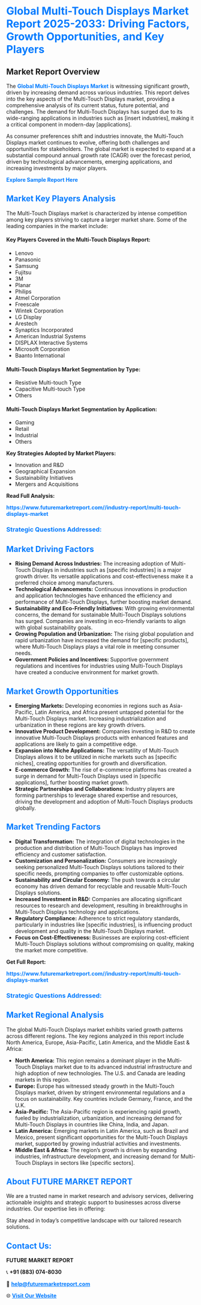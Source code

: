 <h1 style="color: #007BFF;">Global Multi-Touch Displays Market Report 2025-2033: Driving Factors, Growth Opportunities, and Key Players</h1>

<section id="overview">
<h2>Market Report Overview</h2>
<p>The <a href="https://www.futuremarketreport.com//industry-report/multi-touch-displays-market" style="color: #007BFF; text-decoration: none;"><strong>Global Multi-Touch Displays Market</strong></a> is witnessing significant growth, driven by increasing demand across various industries. This report delves into the key aspects of the Multi-Touch Displays market, providing a comprehensive analysis of its current status, future potential, and challenges. The demand for Multi-Touch Displays has surged due to its wide-ranging applications in industries such as [insert industries], making it a critical component in modern-day [applications].</p>
<p>As consumer preferences shift and industries innovate, the Multi-Touch Displays market continues to evolve, offering both challenges and opportunities for stakeholders. The global market is expected to expand at a substantial compound annual growth rate (CAGR) over the forecast period, driven by technological advancements, emerging applications, and increasing investments by major players.</p>
</section>

<section id="overview">
<p><a href="https://www.futuremarketreport.com//request-sample/reportId=59593" style="color: #007BFF; text-decoration: none;"><strong>Explore Sample Report Here</strong></a></p>
</section>

<section id="key-players">
<h2 style="color: #007BFF;">Market Key Players Analysis</h2>
<p>The Multi-Touch Displays market is characterized by intense competition among key players striving to capture a larger market share. Some of the leading companies in the market include:</p>
<h4>Key Players Covered in the Multi-Touch Displays Report:</h4>
<ul><li>Lenovo</li><li>Panasonic</li><li>Samsung</li><li>Fujitsu</li><li>3M</li><li>Planar</li><li>Philips</li><li>Atmel Corporation</li><li>Freescale</li><li>Wintek Corporation</li><li>LG Display</li><li>Arestech</li><li>Synaptics Incorporated</li><li>American Industrial Systems</li><li>DISPLAX Interactive Systems</li><li>Microsoft Corporation</li><li>Baanto International</li></ul>
<h4>Multi-Touch Displays Market Segmentation by Type:</h4>
<ul><li>Resistive Multi-touch Type</li><li>Capacitive Multi-touch Type</li><li>Others</li></ul>

<h4>Multi-Touch Displays Market Segmentation by Application:</h4>
<ul><li>Gaming</li><li>Retail</li><li>Industrial</li><li>Others</li></ul>
<p><strong>Key Strategies Adopted by Market Players:</strong></p>
<ul>
<li>Innovation and R&D</li>
<li>Geographical Expansion</li>
<li>Sustainability Initiatives</li>
<li>Mergers and Acquisitions</li>
</ul>
</section>

<section>
<p><strong>Read Full Analysis: </strong></p><a href="https://www.futuremarketreport.com//industry-report/multi-touch-displays-market" style="color: #007BFF; text-decoration: none;"><strong>https://www.futuremarketreport.com//industry-report/multi-touch-displays-market</strong></a>
<h3 style="color: #007BFF;">Strategic Questions Addressed:</h3>
</section>

<section id="driving-factors">
<h2 style="color: #007BFF;">Market Driving Factors</h2>
<ul>
<li><strong>Rising Demand Across Industries:</strong> The increasing adoption of Multi-Touch Displays in industries such as [specific industries] is a major growth driver. Its versatile applications and cost-effectiveness make it a preferred choice among manufacturers.</li>
<li><strong>Technological Advancements:</strong> Continuous innovations in production and application technologies have enhanced the efficiency and performance of Multi-Touch Displays, further boosting market demand.</li>
<li><strong>Sustainability and Eco-Friendly Initiatives:</strong> With growing environmental concerns, the demand for sustainable Multi-Touch Displays solutions has surged. Companies are investing in eco-friendly variants to align with global sustainability goals.</li>
<li><strong>Growing Population and Urbanization:</strong> The rising global population and rapid urbanization have increased the demand for [specific products], where Multi-Touch Displays plays a vital role in meeting consumer needs.</li>
<li><strong>Government Policies and Incentives:</strong> Supportive government regulations and incentives for industries using Multi-Touch Displays have created a conducive environment for market growth.</li>
</ul>
</section>

<section id="growth-opportunities">
<h2 style="color: #007BFF;">Market Growth Opportunities</h2>
<ul>
<li><strong>Emerging Markets:</strong> Developing economies in regions such as Asia-Pacific, Latin America, and Africa present untapped potential for the Multi-Touch Displays market. Increasing industrialization and urbanization in these regions are key growth drivers.</li>
<li><strong>Innovative Product Development:</strong> Companies investing in R&D to create innovative Multi-Touch Displays products with enhanced features and applications are likely to gain a competitive edge.</li>
<li><strong>Expansion into Niche Applications:</strong> The versatility of Multi-Touch Displays allows it to be utilized in niche markets such as [specific niches], creating opportunities for growth and diversification.</li>
<li><strong>E-commerce Growth:</strong> The rise of e-commerce platforms has created a surge in demand for Multi-Touch Displays used in [specific applications], further boosting market growth.</li>
<li><strong>Strategic Partnerships and Collaborations:</strong> Industry players are forming partnerships to leverage shared expertise and resources, driving the development and adoption of Multi-Touch Displays products globally.</li>
</ul>
</section>

<section id="trending-factors">
<h2 style="color: #007BFF;">Market Trending Factors</h2>
<ul>
<li><strong>Digital Transformation:</strong> The integration of digital technologies in the production and distribution of Multi-Touch Displays has improved efficiency and customer satisfaction.</li>
<li><strong>Customization and Personalization:</strong> Consumers are increasingly seeking personalized Multi-Touch Displays solutions tailored to their specific needs, prompting companies to offer customizable options.</li>
<li><strong>Sustainability and Circular Economy:</strong> The push towards a circular economy has driven demand for recyclable and reusable Multi-Touch Displays solutions.</li>
<li><strong>Increased Investment in R&D:</strong> Companies are allocating significant resources to research and development, resulting in breakthroughs in Multi-Touch Displays technology and applications.</li>
<li><strong>Regulatory Compliance:</strong> Adherence to strict regulatory standards, particularly in industries like [specific industries], is influencing product development and quality in the Multi-Touch Displays market.</li>
<li><strong>Focus on Cost-Effectiveness:</strong> Businesses are exploring cost-efficient Multi-Touch Displays solutions without compromising on quality, making the market more competitive.</li>
</ul>
</section>

<section>
<p><strong>Get Full Report: </strong></p><a href="https://www.futuremarketreport.com//industry-report/multi-touch-displays-market" style="color: #007BFF; text-decoration: none;"><strong>https://www.futuremarketreport.com//industry-report/multi-touch-displays-market</strong></a>
<h3 style="color: #007BFF;">Strategic Questions Addressed:</h3>
</section>


<section id="regional-analysis">
<h2 style="color: #007BFF;">Market Regional Analysis</h2>
<p>The global Multi-Touch Displays market exhibits varied growth patterns across different regions. The key regions analyzed in this report include North America, Europe, Asia-Pacific, Latin America, and the Middle East & Africa:</p>
<ul>
<li><strong>North America:</strong> This region remains a dominant player in the Multi-Touch Displays market due to its advanced industrial infrastructure and high adoption of new technologies. The U.S. and Canada are leading markets in this region.</li>
<li><strong>Europe:</strong> Europe has witnessed steady growth in the Multi-Touch Displays market, driven by stringent environmental regulations and a focus on sustainability. Key countries include Germany, France, and the U.K.</li>
<li><strong>Asia-Pacific:</strong> The Asia-Pacific region is experiencing rapid growth, fueled by industrialization, urbanization, and increasing demand for Multi-Touch Displays in countries like China, India, and Japan.</li>
<li><strong>Latin America:</strong> Emerging markets in Latin America, such as Brazil and Mexico, present significant opportunities for the Multi-Touch Displays market, supported by growing industrial activities and investments.</li>
<li><strong>Middle East & Africa:</strong> The region’s growth is driven by expanding industries, infrastructure development, and increasing demand for Multi-Touch Displays in sectors like [specific sectors].</li>
</ul>
</section>

<footer>
<h2 style="color: #007BFF;">About FUTURE MARKET REPORT</h2>
<p>We are a trusted name in market research and advisory services, delivering actionable insights and strategic support to businesses across diverse industries. Our expertise lies in offering:</p>

<p>Stay ahead in today’s competitive landscape with our tailored research solutions.</p>

<h2 style="color: #007BFF;">Contact Us:</h2>
<p><strong>FUTURE MARKET REPORT</strong></p>
<p>📞 <strong>+91 (883) 074-8030</strong></p>
<p>📧 <strong><a href="mailto:help@futuremarketreport.com" style="color: #007BFF;">help@futuremarketreport.com</a></strong></p>
<p>🌐 <strong><a href="https://www.futuremarketreport.com/" style="color: #007BFF;">Visit Our Website</a></strong></p>
</footer>